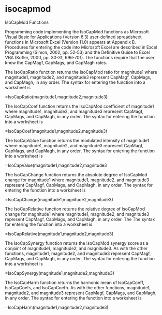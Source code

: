 isocapmod
=========

IsoCapMod Functions

Programming code implementing the IsoCapMod functions as Microsoft Visual Basic for Applications (Version 6.3) user-defined spreadsheet functions in Microsoft Excel (Version 11.0) appears at Appendix B.  Procedures for entering the code into Microsoft Excel are described in Excel Programming (Simon, 2002, pp. 52-53) and the Definitive Guide to Excel VBA (Kofler, 2000, pp. 30-31, 696-701).  The functions require that the user know the CapMagf, CapMags, and CapMagh rates.

The IsoCapRatio function returns the IsoCapMod ratio for magnitude1 where magnitude1, magnitude2, and magnitude3 represent CapMagf, CapMags, and CapMagh, in any order.  The syntax for entering the function into a worksheet is

=IsoCapRatio(magnitude1,magnitude2,magnitude3)

The IsoCapCoef function returns the IsoCapMod coefficient of magnitude1 where magnitude1, magnitude2, and magnitude3 represent CapMagf, CapMags, and CapMagh, in any order.  The syntax for entering the function into a worksheet is

=IsoCapCoef(magnitude1,magnitude2,magnitude3)

The IsoCapValue function returns the modulated intensity of magnitude1 where magnitude1, magnitude2, and magnitude3 represent CapMagf, CapMags, and CapMagh, in any order.  The syntax for entering the function into a worksheet is

=IsoCapValue(magnitude1,magnitude2,magnitude3

The IsoCapChange function returns the absolute degree of IsoCapMod change for magnitude1 where magnitude1, magnitude2, and magnitude3 represent CapMagf, CapMags, and CapMagh, in any order.  The syntax for entering the function into a worksheet is

=IsoCapChange(magnitude1,magnitude2,magnitude3)

The IsoCapRelative function returns the relative degree of IsoCapMod change for magnitude1 where magnitude1, magnitude2, and magnitude3 represent CapMagf, CapMags, and CapMagh, in any order.  The The syntax for entering the function into a worksheet is

=IsoCapRelative(magnitude1,magnitude2,magnitude3)

The IsoCapSynergy function returns the IsoCapMod synergy score as a conjoint of magnitude1, magnitude2, and magnitude3.  As with the other functions, magnitude1, magnitude2, and magnitude3 represent CapMagf, CapMags, and CapMagh, in any order.  The syntax for entering the function into a worksheet is

=IsoCapSynergy(magnitude1,magnitude2,magnitude3)

The IsoCapHarm function returns the harmonic mean of IsoCapCoeff, IsoCapCoefs, and IsoCapCoefh.  As with the other functions, magnitude1, magnitude2, and magnitude3 represent CapMagf, CapMags, and CapMagh, in any order.  The syntax for entering the function into a worksheet is

=IsoCapHarm(magnitude1,magnitude2,magnitude3)
